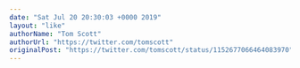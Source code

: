 ```yaml
---
date: "Sat Jul 20 20:30:03 +0000 2019"
layout: "like"
authorName: "Tom Scott"
authorUrl: "https://twitter.com/tomscott"
originalPost: "https://twitter.com/tomscott/status/1152677066464083970"
---
```

